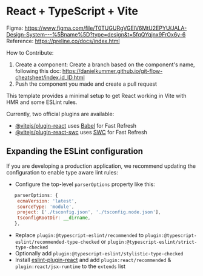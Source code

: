# React + TypeScript + Vite

Figma: https://www.figma.com/file/T0TUGURgVGElV6MtU2EPYU/JALA-Design-System---%5Bname%5D?type=design&t=5fqQYqjnx9FrOx6y-6
Reference: https://preline.co/docs/index.html

How to Contribute:
1. Create a component: Create a branch based on the component's name, following this doc: https://danielkummer.github.io/git-flow-cheatsheet/index.id_ID.html
2. Push the component you made and create a pull request

This template provides a minimal setup to get React working in Vite with HMR and some ESLint rules.

Currently, two official plugins are available:

- [@vitejs/plugin-react](https://github.com/vitejs/vite-plugin-react/blob/main/packages/plugin-react/README.md) uses [Babel](https://babeljs.io/) for Fast Refresh
- [@vitejs/plugin-react-swc](https://github.com/vitejs/vite-plugin-react-swc) uses [SWC](https://swc.rs/) for Fast Refresh

## Expanding the ESLint configuration

If you are developing a production application, we recommend updating the configuration to enable type aware lint rules:

- Configure the top-level `parserOptions` property like this:

```js
   parserOptions: {
    ecmaVersion: 'latest',
    sourceType: 'module',
    project: ['./tsconfig.json', './tsconfig.node.json'],
    tsconfigRootDir: __dirname,
   },
```

- Replace `plugin:@typescript-eslint/recommended` to `plugin:@typescript-eslint/recommended-type-checked` or `plugin:@typescript-eslint/strict-type-checked`
- Optionally add `plugin:@typescript-eslint/stylistic-type-checked`
- Install [eslint-plugin-react](https://github.com/jsx-eslint/eslint-plugin-react) and add `plugin:react/recommended` & `plugin:react/jsx-runtime` to the `extends` list
